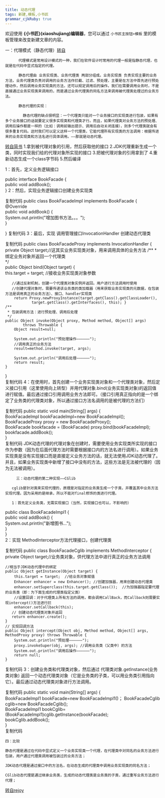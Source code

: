 ```yaml
---
title: 动态代理 
tags: 新建,模板,小书匠
grammar_cjkRuby: true
---
```



欢迎使用 **{小书匠}(xiaoshujiang)编辑器**，您可以通过 `小书匠主按钮>模板` 里的模板管理来改变新建文章的内容。

 一：代理模式（静态代理）[转自](https://www.cnblogs.com/ygj0930/p/6542259.html)

          代理模式是常用设计模式的一种，我们在软件设计时常用的代理一般是指静态代理，也就是在代码中显式指定的代理。

          静态代理由 业务实现类、业务代理类 两部分组成。业务实现类 负责实现主要的业务方法，业务代理类负责对调用的业务方法作拦截、过滤、预处理，主要是在方法中首先进行预处理动作，然后调用业务实现类的方法，还可以规定调用后的操作。我们在需要调用业务时，不是直接通过业务实现类来调用的，而是通过业务代理类的同名方法来调用被代理类处理过的业务方法。

          静态代理的实现：
		  
		    静态代理的缺点很明显：一个代理类只能对一个业务接口的实现类进行包装，如果有多个业务接口的话就要定义很多实现类和代理类才行。而且，如果代理类对业务方法的预处理、调用后操作都是一样的（比如：调用前输出提示、调用后自动关闭连接），则多个代理类就会有很多重复代码。这时我们可以定义这样一个代理类，它能代理所有实现类的方法调用：根据传进来的业务实现类和方法名进行具体调用。——那就是动态代理。

[转自简书](https://www.jianshu.com/p/3616c70cb37b)
1.拿到被代理对象的引用，然后获取他的接口
2.JDK代理重新生成一个类，同时实现我们给的代理对象所实现的接口
3.把被代理对象的引用拿到了
4.重新动态生成一个class字节码
5.然后编译

 1：首先，定义业务逻辑接口

public interface BookFacade {  
    public void addBook();  
} 
       2：然后，实现业务逻辑接口创建业务实现类

复制代码
public class BookFacadeImpl implements BookFacade {   
    @Override  
    public void addBook() {  
        System.out.println("增加图书方法。。。");  
    }  
  
} 
复制代码
       3：最后，实现 调用管理接口InvocationHandler  创建动态代理类

复制代码
public class BookFacadeProxy implements InvocationHandler {  
    private Object target;//这其实业务实现类对象，用来调用具体的业务方法 
    /** 
     * 绑定业务对象并返回一个代理类  
     */  
    public Object bind(Object target) {  
        this.target = target;  //接收业务实现类对象参数

       //通过反射机制，创建一个代理类对象实例并返回。用户进行方法调用时使用
       //创建代理对象时，需要传递该业务类的类加载器（用来获取业务实现类的元数据，在包装方法是调用真正的业务方法）、接口、handler实现类
        return Proxy.newProxyInstance(target.getClass().getClassLoader(),  
                target.getClass().getInterfaces(), this); }  
    /** 
     * 包装调用方法：进行预处理、调用后处理 
     */  
    public Object invoke(Object proxy, Method method, Object[] args)  
            throws Throwable {  
        Object result=null;  

        System.out.println("预处理操作——————");  
        //调用真正的业务方法  
        result=method.invoke(target, args);  

        System.out.println("调用后处理——————");  
        return result;  
    }  
  
}  
复制代码
       4：在使用时，首先创建一个业务实现类对象和一个代理类对象，然后定义接口引用（这里使用向上转型）并用代理对象.bind(业务实现类对象)的返回值进行赋值。最后通过接口引用调用业务方法即可。（接口引用真正指向的是一个绑定了业务类的代理类对象，所以通过接口方法名调用的是被代理的方法们）

复制代码
public static void main(String[] args) {  
        BookFacadeImpl bookFacadeImpl=new BookFacadeImpl();
        BookFacadeProxy proxy = new BookFacadeProxy();  
        BookFacade bookfacade = (BookFacade) proxy.bind(bookFacadeImpl);  
        bookfacade.addBook();  
    }  
复制代码
        JDK动态代理的代理对象在创建时，需要使用业务实现类所实现的接口作为参数（因为在后面代理方法时需要根据接口内的方法名进行调用）。如果业务实现类是没有实现接口而是直接定义业务方法的话，就无法使用JDK动态代理了。并且，如果业务实现类中新增了接口中没有的方法，这些方法是无法被代理的（因为无法被调用）。
		
		 三：动态代理的第二种实现——CGlib

       cglib是针对类来实现代理的，原理是对指定的业务类生成一个子类，并覆盖其中业务方法实现代理。因为采用的是继承，所以不能对final修饰的类进行代理。 

       1：首先定义业务类，无需实现接口（当然，实现接口也可以，不影响的）

public class BookFacadeImpl1 {  
    public void addBook() {  
        System.out.println("新增图书...");  
    }  
}  
       2：实现 MethodInterceptor方法代理接口，创建代理类

复制代码
public class BookFacadeCglib implements MethodInterceptor {  
    private Object target;//业务类对象，供代理方法中进行真正的业务方法调用
  
    //相当于JDK动态代理中的绑定
    public Object getInstance(Object target) {  
        this.target = target;  //给业务对象赋值
        Enhancer enhancer = new Enhancer(); //创建加强器，用来创建动态代理类
        enhancer.setSuperclass(this.target.getClass());  //为加强器指定要代理的业务类（即：为下面生成的代理类指定父类）
        //设置回调：对于代理类上所有方法的调用，都会调用CallBack，而Callback则需要实现intercept()方法进行拦
        enhancer.setCallback(this); 
       // 创建动态代理类对象并返回  
       return enhancer.create(); 
    }
    // 实现回调方法 
    public Object intercept(Object obj, Method method, Object[] args, MethodProxy proxy) throws Throwable { 
        System.out.println("预处理——————");
        proxy.invokeSuper(obj, args); //调用业务类（父类中）的方法
        System.out.println("调用后操作——————");
        return null; 
    } 
复制代码
       3：创建业务类和代理类对象，然后通过  代理类对象.getInstance(业务类对象)  返回一个动态代理类对象（它是业务类的子类，可以用业务类引用指向它）。最后通过动态代理类对象进行方法调用。

复制代码
public static void main(String[] args) {      
        BookFacadeImpl1 bookFacade=new BookFacadeImpl1()；
        BookFacadeCglib  cglib=new BookFacadeCglib();  
        BookFacadeImpl1 bookCglib=(BookFacadeImpl1)cglib.getInstance(bookFacade);  
        bookCglib.addBook();  
    }  
复制代码
 

    四：比较

    静态代理是通过在代码中显式定义一个业务实现类一个代理，在代理类中对同名的业务方法进行包装，用户通过代理类调用被包装过的业务方法；

    JDK动态代理是通过接口中的方法名，在动态生成的代理类中调用业务实现类的同名方法；

    CGlib动态代理是通过继承业务类，生成的动态代理类是业务类的子类，通过重写业务方法进行代理；

[转自rejoy](http://rejoy.iteye.com/blog/1627405)